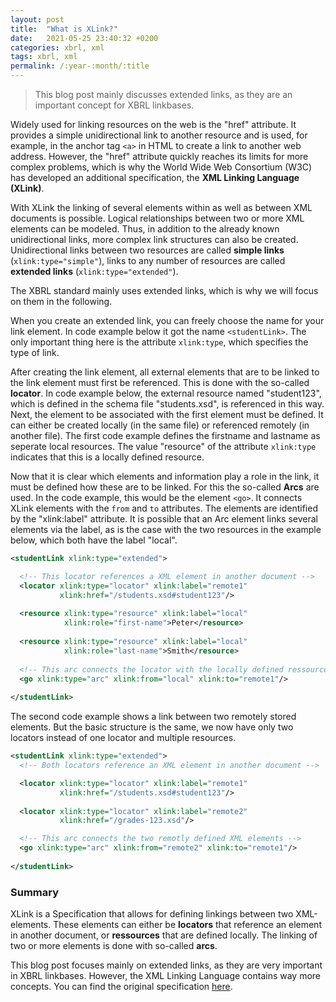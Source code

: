 ```yaml
---
layout: post
title:  "What is XLink?"
date:   2021-05-25 23:40:32 +0200
categories: xbrl, xml
tags: xbrl, xml
permalink: /:year-:month/:title
---
```


> This blog post mainly discusses extended links, as they are an important concept for XBRL linkbases.

Widely used for linking resources on the web is the "href" attribute. It provides a simple unidirectional link to another resource and is used, for example, in the anchor tag `<a>` in HTML to create a link to another web address. However, the "href" attribute quickly reaches its limits for more complex problems, which is why the World Wide Web Consortium (W3C) has developed an additional specification, the **XML Linking Language (XLink)**.

With XLink the linking of several elements within as well as between XML documents is possible. Logical relationships between two or more XML elements can be modeled. Thus, in addition to the already known unidirectional links, more complex link structures can also be created. Unidirectional links between two resources are called **simple links** (`xlink:type="simple"`), links to any number of resources are called **extended links** (`xlink:type="extended"`).

The XBRL standard mainly uses extended links, which is why we will focus on them in the following.

When you create an extended link, you can freely choose the name for your link element. In code example below it got the name `<studentLink>`. The only important thing here is the attribute `xlink:type`, which specifies the type of link. 

After creating the link element, all external elements that are to be linked to the link element must first be referenced. This is done with the so-called **locator**. In code example below, the external resource named "student123", which is defined in the schema file "students.xsd", is referenced in this way.
Next, the element to be associated with the first element must be defined. It can either be created locally (in the same file) or referenced remotely (in another file). The first code example defines the firstname and lastname as seperate local resources. The value "resource" of the attribute `xlink:type` indicates that this is a locally defined resource. 

Now that it is clear which elements and information play a role in the link, it must be defined how these are to be linked.
For this the so-called **Arcs** are used. In the code example, this would be the element `<go>`. It connects XLink elements with the `from` and `to` attributes. The elements are identified by the "xlink:label" attribute. It is possible that an Arc element links several elements via the label, as is the case with the two resources in the example below, which both have the label "local".

```xml
<studentLink xlink:type="extended">

  <!-- This locator references a XML element in another document -->
  <locator xlink:type="locator" xlink:label="remote1"
           xlink:href="/students.xsd#student123"/> 
  
  <resource xlink:type="resource" xlink:label="local" 
            xlink:role="first-name">Peter</resource>
  
  <resource xlink:type="resource" xlink:label="local" 
            xlink:role="last-name">Smith</resource>
  
  <!-- This arc connects the locator with the locally defined ressources -->
  <go xlink:type="arc" xlink:from="local" xlink:to="remote1"/> 
  
</studentLink>
```

The second code example shows a link between two remotely stored elements. But the basic structure is the same, we now have only two locators instead of one locator and multiple resources.

```xml
<studentLink xlink:type="extended">
  <!-- Both locators reference an XML element in another document -->

  <locator xlink:type="locator" xlink:label="remote1"
           xlink:href="/students.xsd#student123"/> 
  
  <locator xlink:type="locator" xlink:label="remote2" 
           xlink:href="/grades-123.xsd"/>

  <!-- This arc connects the two remotly defined XML elements -->
  <go xlink:type="arc" xlink:from="remote2" xlink:to="remote1"/>
  
</studentLink>
```

### Summary
XLink is a Specification that allows for defining linkings between two XML-elements. These elements can either be **locators** that reference an element in another document, or **ressources** that are defined locally. The linking of two or more elements is done with so-called **arcs**.

This blog post focuses mainly on extended links, as they are very important in XBRL linkbases. However, the XML Linking Language contains way more concepts. You can find the original specification [here](https://www.w3.org/TR/xlink11/).

